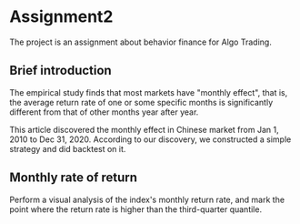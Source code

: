 # Assignment2
The project is an assignment about behavior finance for Algo Trading.
## Brief introduction
The empirical study finds that most markets have "monthly effect", that is, the average return rate of one or some specific months is significantly 
different from that of other months year after year. 

This article discovered the monthly effect in Chinese market from Jan 1, 2010 to Dec 31, 2020. According to our discovery, we constructed a simple strategy and did backtest on it.
## Monthly rate of return
Perform a visual analysis of the index's monthly return rate, and mark the point where the return rate is higher than the third-quarter quantile. 
